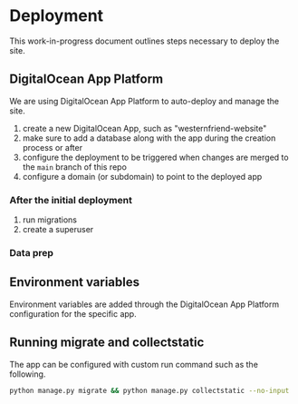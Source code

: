 # Deployment

This work-in-progress document outlines steps necessary to deploy the site.

## DigitalOcean App Platform

We are using DigitalOcean App Platform to auto-deploy and manage the site.

1. create a new DigitalOcean App, such as "westernfriend-website"
2. make sure to add a database along with the app during the creation process or after
3. configure the deployment to be triggered when changes are merged to the `main` branch of this repo
4. configure a domain (or subdomain) to point to the deployed app

### After the initial deployment

1. run migrations
2. create a superuser


### Data prep

## Environment variables

Environment variables are added through the DigitalOcean App Platform configuration for the specific app.

## Running migrate and collectstatic

The app can be configured with custom run command such as the following.

```sh
python manage.py migrate && python manage.py collectstatic --no-input
```
